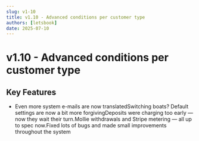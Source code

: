 ```yaml
---
slug: v1-10
title: v1.10 - Advanced conditions per customer type
authors: [letsbook]
date: 2025-07-10
---
```


# v1.10 - Advanced conditions per customer type

## Key Features

- Even more system e-mails are now translatedSwitching boats? Default settings are now a bit more forgivingDeposits were charging too early — now they wait their turn.Mollie withdrawals and Stripe metering — all up to spec now.Fixed lots of bugs and made small improvements throughout the system
